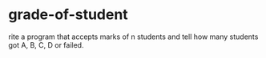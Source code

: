 # grade-of-student
rite a program that accepts marks of n students and tell how many students got A, B, C, D or failed.

